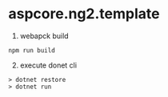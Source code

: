 # aspcore.ng2.template

1. webapck build
  ```
  npm run build
  ```

2. execute donet cli
  ```
  > dotnet restore
  > dotnet run
  ```
